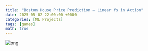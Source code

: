 ```yaml
---
title: "Boston House Price Prediction – Linear fs in Action"
date: 2025-05-02 22:00:00 +0000
categories: [ML Projects]
tags: [games]
math: true
---
```


![png](learning-bioinformatics/assets/img/post1/main_14_1.png)
